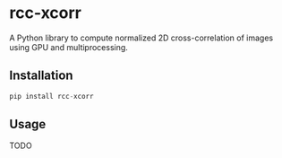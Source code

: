 # rcc-xcorr
A Python library to compute normalized 2D cross-correlation of images using GPU and multiprocessing.

## Installation
```python
pip install rcc-xcorr
```

## Usage

TODO